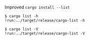 Improved `cargo install --list`

```text
$ cargo list -h
!run:../target/release/cargo-list -h
```

```text
$ cargo list -V
!run:../target/release/cargo-list -V
```


